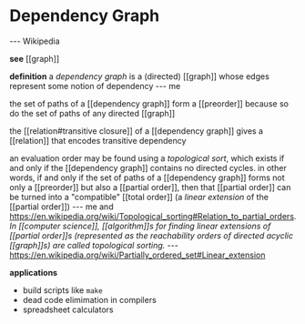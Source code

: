 # Dependency Graph

--- Wikipedia

**see** [[graph]]

**definition** a _dependency graph_ is a (directed) [[graph]] whose edges represent some notion of dependency --- me

the set of paths of a [[dependency graph]] form a [[preorder]] because so do the set of paths of any directed [[graph]]

the [[relation#transitive closure]] of a [[dependency graph]] gives a [[relation]] that encodes transitive dependency

an evaluation order may be found using a _topological sort_, which exists if and only if the [[dependency graph]] contains no directed cycles. in other words, if and only if the set of paths of a [[dependency graph]] forms not only a [[preorder]] but also a [[partial order]], then that [[partial order]] can be turned into a "compatible" [[total order]] (a _linear extension_ of the [[partial order]]) --- me and <https://en.wikipedia.org/wiki/Topological_sorting#Relation_to_partial_orders>. _In [[computer science]], [[algorithm]]s for finding linear extensions of [[partial order]]s (represented as the reachability orders of directed acyclic [[graph]]s) are called topological sorting._ --- <https://en.wikipedia.org/wiki/Partially_ordered_set#Linear_extension>

**applications**

- build scripts like `make`
- dead code elimimation in compilers
- spreadsheet calculators
